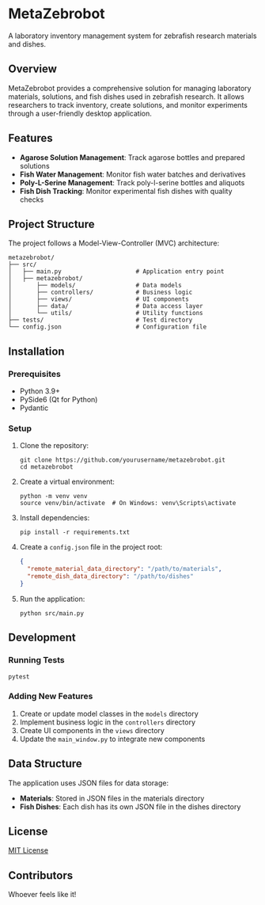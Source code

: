 # MetaZebrobot

A laboratory inventory management system for zebrafish research materials and dishes.

## Overview

MetaZebrobot provides a comprehensive solution for managing laboratory materials, solutions, and fish dishes used in zebrafish research. It allows researchers to track inventory, create solutions, and monitor experiments through a user-friendly desktop application.

## Features

- **Agarose Solution Management**: Track agarose bottles and prepared solutions
- **Fish Water Management**: Monitor fish water batches and derivatives
- **Poly-L-Serine Management**: Track poly-l-serine bottles and aliquots
- **Fish Dish Tracking**: Monitor experimental fish dishes with quality checks

## Project Structure

The project follows a Model-View-Controller (MVC) architecture:

```
metazebrobot/
├── src/
│   ├── main.py                     # Application entry point
│   ├── metazebrobot/
│       ├── models/                 # Data models
│       ├── controllers/            # Business logic
│       ├── views/                  # UI components
│       ├── data/                   # Data access layer
│       └── utils/                  # Utility functions
├── tests/                          # Test directory
└── config.json                     # Configuration file
```

## Installation

### Prerequisites

- Python 3.9+
- PySide6 (Qt for Python)
- Pydantic

### Setup

1. Clone the repository:
   ```
   git clone https://github.com/yourusername/metazebrobot.git
   cd metazebrobot
   ```

2. Create a virtual environment:
   ```
   python -m venv venv
   source venv/bin/activate  # On Windows: venv\Scripts\activate
   ```

3. Install dependencies:
   ```
   pip install -r requirements.txt
   ```

4. Create a `config.json` file in the project root:
   ```json
   {
     "remote_material_data_directory": "/path/to/materials",
     "remote_dish_data_directory": "/path/to/dishes"
   }
   ```

5. Run the application:
   ```
   python src/main.py
   ```

## Development

### Running Tests

```
pytest
```

### Adding New Features

1. Create or update model classes in the `models` directory
2. Implement business logic in the `controllers` directory
3. Create UI components in the `views` directory
4. Update the `main_window.py` to integrate new components

## Data Structure

The application uses JSON files for data storage:

- **Materials**: Stored in JSON files in the materials directory
- **Fish Dishes**: Each dish has its own JSON file in the dishes directory

## License

[MIT License](LICENSE)

## Contributors
Whoever feels like it!